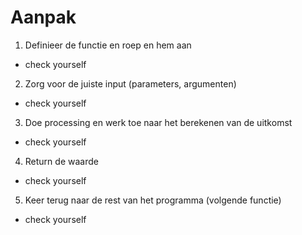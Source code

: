# Aanpak

1. Definieer de functie en roep en hem aan

- check yourself

2. Zorg voor de juiste input (parameters, argumenten)

- check yourself

3. Doe processing en werk toe naar het berekenen van de uitkomst

- check yourself

4. Return de waarde

- check yourself

5. Keer terug naar de rest van het programma (volgende functie)

- check yourself
